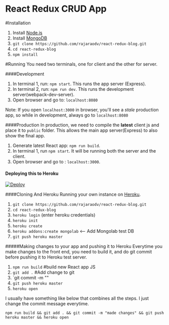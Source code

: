 # React Redux CRUD App

#Installation
1. Install <a href="https://nodejs.org" target="_blank">Node.js</a> 
2. Install <a target="_blank" href="https://docs.mongodb.org/manual/tutorial/install-mongodb-on-os-x/#install-mongodb-community-edition-with-homebrew">MongoDB</a>
3. `git clone https://github.com/rajaraodv/react-redux-blog.git`
4. `cd react-redux-blog`
5. `npm install`


#Running
You need two terminals, one for client and the other for server.

####Development
1. In terminal 1, run: `npm start`. This runs the app server (Express). 
2. In terminal 2, run: `npm run dev`. This runs the development server(webpack-dev-server).
3. Open browser and go to: `localhost:8080`

Note: If you open `localhost:3000` in browser, you'll see a *stale* production app, so while in development, always go to `localhost:8080`

####Production
In production, we need to compile the **latest** client js and place it to `public` folder. This allows the main app server(Express) to also show the final app.

1. Generate latest React app: `npm run build`.
2. In terminal 1, run `npm start`. It will be running both the server and the client.
3. Open browser and go to : `localhost:3000`.


#### Deploying this to Heroku
[![Deploy](https://www.herokucdn.com/deploy/button.png)](https://heroku.com/deploy)


####Cloning And Heroku
Running your own instance on <a href="https://heroku.com">Heroku</a>.

1. `git clone https://github.com/rajaraodv/react-redux-blog.git`
2. `cd react-redux-blog`
3. `heroku login` (enter heroku credentials)
4. `heroku init`
5. `heroku create` 
6. `heroku addons:create mongolab`  <-- Add Mongolab test DB
7. `git push heroku master`


#####Making changes to your app and pushing it to Heroku
Everytime you make changes to the front end, you need to build it, and do git commit before pushing it to Heroku test server.

1. `npm run build` #build new React app JS
2. `git add .` #Add change to git
3. `git commit -m "<your comment>" 
4. `git push heroku master`
5. `heroku open`

I usually have something like below that combines all the steps. I just change the commit message everytime.

`npm run build && git add . && git commit -m "made changes" && git push heroku master && heroku open`


